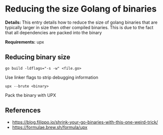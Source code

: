 # Reducing the size Golang of binaries

**Details:** This entry details how to reduce the size of golang binaries that are typically larger in size then other compiled binaries. This is due to the fact that all dependencies are packed into the binary

**Requirements:** upx

## Reducing binary size

```go build -ldflags="-s -w" <file.go>```

Use linker flags to strip debugging information

```upx --brute <binary>```

Pack the binary with UPX

## References
* https://blog.filippo.io/shrink-your-go-binaries-with-this-one-weird-trick/
* https://formulae.brew.sh/formula/upx

